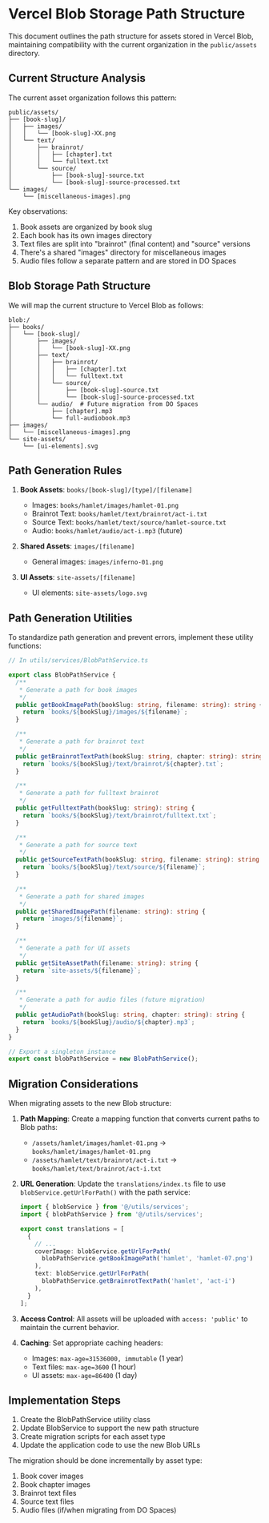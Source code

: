 # Vercel Blob Storage Path Structure

This document outlines the path structure for assets stored in Vercel Blob, maintaining compatibility with the current organization in the `public/assets` directory.

## Current Structure Analysis

The current asset organization follows this pattern:

```
public/assets/
├── [book-slug]/
│   ├── images/
│   │   └── [book-slug]-XX.png
│   └── text/
│       ├── brainrot/
│       │   ├── [chapter].txt
│       │   └── fulltext.txt
│       └── source/
│           ├── [book-slug]-source.txt
│           └── [book-slug]-source-processed.txt
└── images/
    └── [miscellaneous-images].png
```

Key observations:
1. Book assets are organized by book slug
2. Each book has its own images directory
3. Text files are split into "brainrot" (final content) and "source" versions
4. There's a shared "images" directory for miscellaneous images
5. Audio files follow a separate pattern and are stored in DO Spaces

## Blob Storage Path Structure

We will map the current structure to Vercel Blob as follows:

```
blob:/
├── books/
│   └── [book-slug]/
│       ├── images/
│       │   └── [book-slug]-XX.png
│       ├── text/
│       │   ├── brainrot/
│       │   │   ├── [chapter].txt
│       │   │   └── fulltext.txt
│       │   └── source/
│       │       ├── [book-slug]-source.txt
│       │       └── [book-slug]-source-processed.txt
│       └── audio/  # Future migration from DO Spaces
│           ├── [chapter].mp3
│           └── full-audiobook.mp3
├── images/
│   └── [miscellaneous-images].png
└── site-assets/
    └── [ui-elements].svg
```

## Path Generation Rules

1. **Book Assets**: `books/[book-slug]/[type]/[filename]`
   - Images: `books/hamlet/images/hamlet-01.png`
   - Brainrot Text: `books/hamlet/text/brainrot/act-i.txt`
   - Source Text: `books/hamlet/text/source/hamlet-source.txt`
   - Audio: `books/hamlet/audio/act-i.mp3` (future)

2. **Shared Assets**: `images/[filename]`
   - General images: `images/inferno-01.png`

3. **UI Assets**: `site-assets/[filename]`
   - UI elements: `site-assets/logo.svg`

## Path Generation Utilities

To standardize path generation and prevent errors, implement these utility functions:

```typescript
// In utils/services/BlobPathService.ts

export class BlobPathService {
  /**
   * Generate a path for book images
   */
  public getBookImagePath(bookSlug: string, filename: string): string {
    return `books/${bookSlug}/images/${filename}`;
  }

  /**
   * Generate a path for brainrot text
   */
  public getBrainrotTextPath(bookSlug: string, chapter: string): string {
    return `books/${bookSlug}/text/brainrot/${chapter}.txt`;
  }

  /**
   * Generate a path for fulltext brainrot
   */
  public getFulltextPath(bookSlug: string): string {
    return `books/${bookSlug}/text/brainrot/fulltext.txt`;
  }

  /**
   * Generate a path for source text
   */
  public getSourceTextPath(bookSlug: string, filename: string): string {
    return `books/${bookSlug}/text/source/${filename}`;
  }

  /**
   * Generate a path for shared images
   */
  public getSharedImagePath(filename: string): string {
    return `images/${filename}`;
  }

  /**
   * Generate a path for UI assets
   */
  public getSiteAssetPath(filename: string): string {
    return `site-assets/${filename}`;
  }

  /**
   * Generate a path for audio files (future migration)
   */
  public getAudioPath(bookSlug: string, chapter: string): string {
    return `books/${bookSlug}/audio/${chapter}.mp3`;
  }
}

// Export a singleton instance
export const blobPathService = new BlobPathService();
```

## Migration Considerations

When migrating assets to the new Blob structure:

1. **Path Mapping**: Create a mapping function that converts current paths to Blob paths:
   - `/assets/hamlet/images/hamlet-01.png` → `books/hamlet/images/hamlet-01.png`
   - `/assets/hamlet/text/brainrot/act-i.txt` → `books/hamlet/text/brainrot/act-i.txt`

2. **URL Generation**: Update the `translations/index.ts` file to use `blobService.getUrlForPath()` with the path service:
   ```typescript
   import { blobService } from '@/utils/services';
   import { blobPathService } from '@/utils/services';

   export const translations = [
     {
       // ...
       coverImage: blobService.getUrlForPath(
         blobPathService.getBookImagePath('hamlet', 'hamlet-07.png')
       ),
       text: blobService.getUrlForPath(
         blobPathService.getBrainrotTextPath('hamlet', 'act-i')
       ),
     }
   ];
   ```

3. **Access Control**: All assets will be uploaded with `access: 'public'` to maintain the current behavior.

4. **Caching**: Set appropriate caching headers:
   - Images: `max-age=31536000, immutable` (1 year)
   - Text files: `max-age=3600` (1 hour)
   - UI assets: `max-age=86400` (1 day)

## Implementation Steps

1. Create the BlobPathService utility class
2. Update BlobService to support the new path structure 
3. Create migration scripts for each asset type
4. Update the application code to use the new Blob URLs

The migration should be done incrementally by asset type:
1. Book cover images
2. Book chapter images
3. Brainrot text files
4. Source text files
5. Audio files (if/when migrating from DO Spaces)